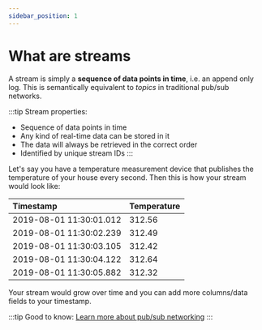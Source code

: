 ```yaml
---
sidebar_position: 1
---
```


# What are streams
A stream is simply a **sequence of data points in time**, i.e. an append only log. This is semantically equivalent to _topics_ in traditional pub/sub networks.

:::tip Stream properties:
- Sequence of data points in time
- Any kind of real-time data can be stored in it
- The data will always be retrieved in the correct order
- Identified by unique stream IDs
:::

Let's say you have a temperature measurement device that publishes the temperature of your house every second. Then this is how your stream would look like:

| Timestamp               | Temperature |
| :---------------------- | :---------- |
| 2019-08-01 11:30:01.012 | 312.56      |
| 2019-08-01 11:30:02.239 | 312.49      |
| 2019-08-01 11:30:03.105 | 312.42      |
| 2019-08-01 11:30:04.122 | 312.64      |
| 2019-08-01 11:30:05.882 | 312.32      |

Your stream would grow over time and you can add more columns/data fields to your timestamp.

:::tip Good to know:
[Learn more about pub/sub networking](../../help/pub-sub.md)
:::